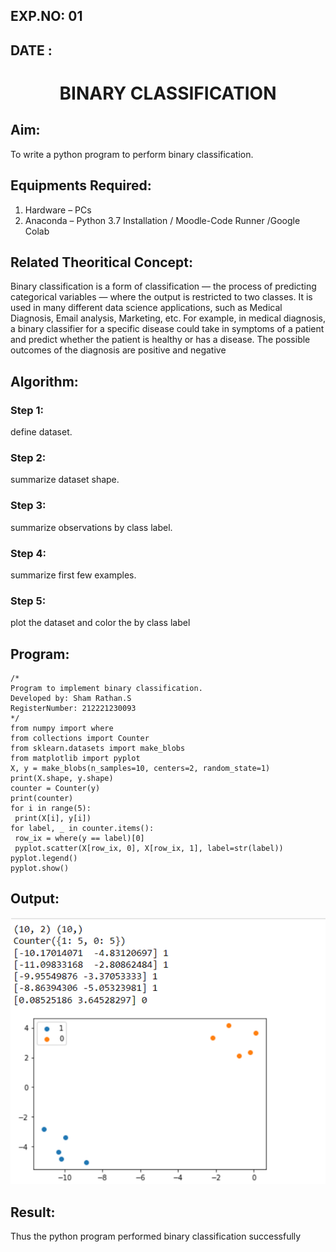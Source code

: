 ## EXP.NO: 01
## DATE  : 
# <p align ='center'> BINARY CLASSIFICATION </p>
## Aim:
To write a python program to perform binary classification.

## Equipments Required:
1. Hardware – PCs
2. Anaconda – Python 3.7 Installation / Moodle-Code Runner /Google Colab

## Related Theoritical Concept:
Binary classification is a form of classification — the process of predicting categorical variables — where the output is restricted to two classes. It is used in many different data science applications, such as Medical Diagnosis, Email analysis, Marketing, etc. For example, in medical diagnosis, a binary classifier for a specific disease could take in symptoms of a patient and predict whether the patient is healthy or has a disease. The possible outcomes of the diagnosis are positive and negative 

## Algorithm:
### Step 1:
define dataset.
### Step 2:
summarize dataset shape.
### Step 3:
summarize observations by class label.
### Step 4:
summarize first few examples.
### Step 5:
plot the dataset and color the by class label

## Program:
```
/*
Program to implement binary classification.
Developed by: Sham Rathan.S
RegisterNumber: 212221230093  
*/
from numpy import where 
from collections import Counter 
from sklearn.datasets import make_blobs 
from matplotlib import pyplot 
X, y = make_blobs(n_samples=10, centers=2, random_state=1) 
print(X.shape, y.shape) 
counter = Counter(y) 
print(counter) 
for i in range(5): 
 print(X[i], y[i])  
for label, _ in counter.items(): 
 row_ix = where(y == label)[0] 
 pyplot.scatter(X[row_ix, 0], X[row_ix, 1], label=str(label)) 
pyplot.legend() 
pyplot.show()

```

## Output:
![binary classification plot](/02.png)

## Result:
Thus the python program performed binary classification successfully
